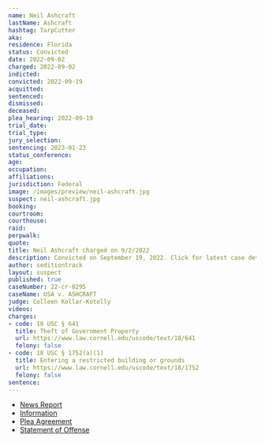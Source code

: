 ```yaml
---
name: Neil Ashcraft
lastName: Ashcraft
hashtag: TarpCutter
aka:
residence: Florida
status: Convicted
date: 2022-09-02
charged: 2022-09-02
indicted:
convicted: 2022-09-19
acquitted:
sentenced:
dismissed:
deceased:
plea_hearing: 2022-09-19
trial_date:
trial_type:
jury_selection:
sentencing: 2023-01-23
status_conference:
age:
occupation:
affiliations:
jurisdiction: Federal
image: /images/preview/neil-ashcraft.jpg
suspect: neil-ashcraft.jpg
booking:
courtroom:
courthouse:
raid:
perpwalk:
quote:
title: Neil Ashcraft charged on 9/2/2022
description: Convicted on September 19, 2022. Click for latest case details.
author: seditiontrack
layout: suspect
published: true
caseNumber: 22-cr-0295
caseName: USA v. ASHCRAFT
judge: Colleen Kollar-Kotelly
videos:
charges:
- code: 18 USC § 641
  title: Theft of Government Property
  url: https://www.law.cornell.edu/uscode/text/18/641
  felony: false
- code: 18 USC § 1752(a)(1)
  title: Entering a restricted building or grounds
  url: https://www.law.cornell.edu/uscode/text/18/1752
  felony: false
sentence:
---
```

- [News Report](https://bipartisanreport.com/2022/09/05/flagpole-wielding-jan-6-rioter-tracked-down-and-caught-by-feds/)
- [Information](https://www.justice.gov/usao-dc/case-multi-defendant/file/1536716/download)
- [Plea Agreement](https://www.justice.gov/usao-dc/case-multi-defendant/file/1536721/download)
- [Statement of Offense](https://www.justice.gov/usao-dc/case-multi-defendant/file/1536726/download)
